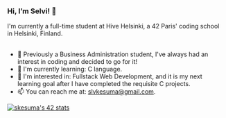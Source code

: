 <h3>Hi, I’m Selvi! 👋  </h3>
I'm currently a full-time student at Hive Helsinki, a 42 Paris' coding school in Helsinki, Finland. <br><br>

- 🥰 Previously a Business Administration student, I've always had an interest in coding and decided to go for it! 
- 🌱 I'm currently learning: C language.
- 👻 I'm interested in: Fullstack Web Development, and it is my next learning goal after I have completed the requisite C projects.
- 📫 You can reach me at: slvkesuma@gmail.com. <br>

[![skesuma's 42 stats](https://badge42.herokuapp.com/api/stats/skesuma?cursus=42)](https://github.com/JaeSeoKim/badge42)

<!---
miofri/miofri is a ✨ special ✨ repository because its `README.md` (this file) appears on your GitHub profile.
You can click the Preview link to take a look at your changes.
--->
